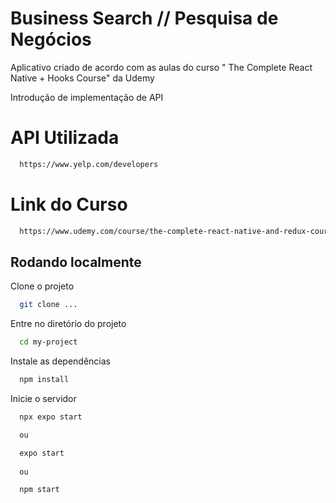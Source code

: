 # Business Search // Pesquisa de Negócios

Aplicativo criado de acordo com as aulas do curso " The Complete React Native + Hooks Course" da Udemy

Introdução de implementação de API

# API Utilizada

```bash
  https://www.yelp.com/developers
```

# Link do Curso

```bash
  https://www.udemy.com/course/the-complete-react-native-and-redux-course/
```

## Rodando localmente

Clone o projeto

```bash
  git clone ...
```

Entre no diretório do projeto

```bash
  cd my-project
```

Instale as dependências

```bash
  npm install
```

Inicie o servidor

```bash
  npx expo start

  ou

  expo start
  
  ou 

  npm start
```